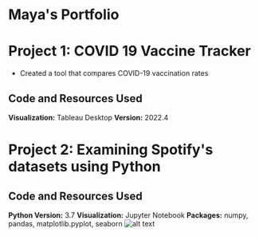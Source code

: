 # Maya's Portfolio

# Project 1: COVID 19 Vaccine Tracker
* Created a tool that compares COVID-19 vaccination rates
## Code and Resources Used
**Visualization:** Tableau Desktop
**Version:** 2022.4

# Project 2: Examining Spotify's datasets using Python
## Code and Resources Used
**Python Version:** 3.7
**Visualization:** Jupyter Notebook
**Packages:** numpy, pandas, matplotlib.pyplot, seaborn
	![alt text](heat_map.png)
